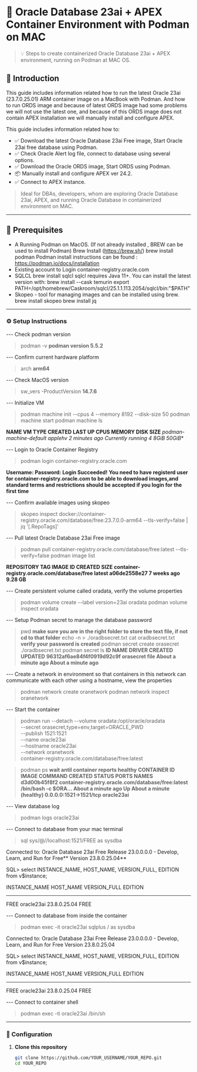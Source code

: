 # 🧪 Oracle Database 23ai + APEX Container Environment with Podman on MAC 

> 💡 Steps to create containerized Oracle Database 23ai + APEX environment, running on Podman at MAC OS.


## 🌟 Introduction

This guide includes information related how to run the latest Oracle 23ai (23.7.0.25.01) ARM container image on a MacBook with Podman. And how to run ORDS image and because of latest ORDS image had some problems we will not use the latest one, and because of this ORDS image does not contain APEX installation we will manually install and configure APEX. 

This guide includes information related how to:

- ✅ Download the latest Oracle Database 23ai Free image, Start Oracle 23ai free database using Podman.
- ✅ Check Oracle Alert log file, connect to database using several options.
- ✅ Download the Oracle ORDS image, Start ORDS using Podman.
- 📦 Manually install and configure APEX ver 24.2.
- ✅ Connect to APEX instance.

> Ideal for DBAs, developers, whom are exploring Oracle Database 23ai, APEX, and running Oracle Database in containerized environment on MAC.

---

## 🧰 Prerequisites

- A Running Podman on MacOS. (If not already installed , BREW can be used to install Podman)
   Brew Install (https://brew.sh/)
    brew install podman
   Podman install instructions can be found : https://podman.io/docs/installation
- Existing account to Login container-registry.oracle.com
- SQLCL
   brew install sqlcl
   sqlcl requires Java 11+. You can install the latest version with:
     brew install --cask temurin
     export PATH=/opt/homebrew/Caskroom/sqlcl/25.1.1.113.2054/sqlcl/bin:"$PATH"
 - Skopeo - tool for managing images and can be installed using brew.
      brew install skopeo
      brew install jq
      
   

---

### ⚙️ Setup Instructions

--- Check podman version
> podman -v
**podman version 5.5.2** 

--- Confirm current hardware platform
> arch
**arm64** 

--- Check MacOS version
> sw_vers -ProductVersion
**14.7.6** 

--- Initialize VM 
> podman machine init --cpus 4 --memory 8192 --disk-size 50 
> podman machine start
> podman machine ls

**NAME                     VM TYPE     CREATED        LAST UP            CPUS        MEMORY      DISK SIZE**
**podman-machine-default*  applehv     2 minutes ago  Currently running  4           8GiB        50GiB**

--- Login to Oracle Container Registry
> podman login container-registry.oracle.com

**Username: <YourRegisteredEMailAddress>**
**Password: <YourPassword>**
**Login Succeeded!**
**You need to have registerd user for container-registry.oracle.com to be able to download images,and standard terms and restrictions should be accepted if you login for the first time**

--- Confirm available images using skopeo
> skopeo inspect docker://container-registry.oracle.com/database/free:23.7.0.0-arm64 --tls-verify=false | jq '[.RepoTags]'

--- Pull latest Oracle Database 23ai Free image
> podman pull container-registry.oracle.com/database/free:latest --tls-verify=false
> podman image list

**REPOSITORY                                   TAG         IMAGE ID      CREATED      SIZE**
**container-registry.oracle.com/database/free  latest      a06de2558e27  7 weeks ago  9.28 GB**

--- Create persistent volume called oradata, verify the volume properties
> podman volume create --label version=23ai oradata
> podman volume inspect oradata

--- Setup Podman secret to manage the database password
> pwd **make sure you are in the right folder to store the text file, if not cd to that folder**
> echo -n <TypeYourDBPasswordHere> > ./oradbsecret.txt
> cat oradbsecret.txt **verify your password is created**
> podman secret create orasecret ./oradbsecret.txt
> podman secret ls
**ID                         NAME        DRIVER      CREATED             UPDATED**
**96312af6ae84f4f0919d92c9f  orasecret   file        About a minute ago  About a minute ago**

--- Create a network in environment so that containers in this network can communicate with each other using a hostname, view the properties
> podman network create oranetwork
> podman network inspect oranetwork

--- Start the container
> podman run --detach --volume oradata:/opt/oracle/oradata \
--secret orasecret,type=env,target=ORACLE_PWD \
--publish 1521:1521 \
--name oracle23ai \
--hostname oracle23ai \
--network oranetwork \
container-registry.oracle.com/database/free:latest

> podman ps 
**wait antil container reports healthy**
**CONTAINER ID  IMAGE                                               COMMAND               CREATED             STATUS                       PORTS                   NAMES**
**d3d00b45f8f2  container-registry.oracle.com/database/free:latest  /bin/bash -c $ORA...  About a minute ago  Up About a minute (healthy)  0.0.0.0:1521->1521/tcp  oracle23ai**

--- View database log
> podman logs oracle23ai

--- Connect to database from your mac terminal
> sql sys/<TypeYourDBPasswordHere>@//localhost:1521/FREE as sysdba

Connected to:
Oracle Database 23ai Free Release 23.0.0.0.0 - Develop, Learn, and Run for Free**
Version 23.8.0.25.04**

SQL> select INSTANCE_NAME, HOST_NAME, VERSION_FULL, EDITION from v$instance;

INSTANCE_NAME    HOST_NAME     VERSION_FULL    EDITION    
________________ _____________ _______________ __________ 
FREE             oracle23ai    23.8.0.25.04    FREE  

--- Connect to database from inside the container
> podman exec -it oracle23ai sqlplus / as sysdba

Connected to:
Oracle Database 23ai Free Release 23.0.0.0.0 - Develop, Learn, and Run for Free
Version 23.8.0.25.04

SQL> select INSTANCE_NAME, HOST_NAME, VERSION_FULL, EDITION from v$instance;

INSTANCE_NAME    HOST_NAME     VERSION_FULL    EDITION    
________________ _____________ _______________ __________ 
FREE             oracle23ai    23.8.0.25.04    FREE  

--- Connect to container shell
> podman exec -ti oracle23ai /bin/sh




---

### 🔧 Configuration

1. **Clone this repository**  
   ```bash
   git clone https://github.com/YOUR_USERNAME/YOUR_REPO.git
   cd YOUR_REPO
